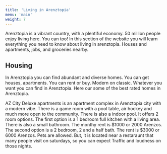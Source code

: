 ```yaml
---
title: 'Living in Arenztopia'
menu: 'main'
weight: 7
---
```



Arenztopia is a vibrant country, with a plentiful economy. 50 million people enjoy living here. You can too! In this section of the website you will learn everything you need to know about living in arenztopia. Houses and apartments, jobs, and groceries nearby.



## Housing

In Arenztopia you can find abundant and diverse homes. You can get houses, apartments. You can rent or buy. Modern on classic. Whatever you want you can find in Arenztopia. Here our some of the best rated homes in Arenztopia.


AZ City Deluxe apartments is an apartment complex in Arenztopia city with a modern vibe. There is a game room with a pool table, air hockey and much more open to the community. There is also a indoor pool. It offers 2 room options. The first option is a 1 bedroom full kitchen with a living area. There is also a small bathroom. The monthy rent is $1000 or 2000 Arenzos. The second option is a 2 bedroom, 2 and a half bath. The rent is $3000 or 6000 Arenzos. Pets are allowed. But, it is located near a restaraunt that many people visit on saturdays, so you can expect Traffic and loudness on those nights.



